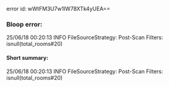 error id: wWtFM3U7w1IW78XTk4yUEA==
### Bloop error:

25/06/18 00:20:13 INFO FileSourceStrategy: Post-Scan Filters: isnull(total_rooms#20)
#### Short summary: 

25/06/18 00:20:13 INFO FileSourceStrategy: Post-Scan Filters: isnull(total_rooms#20)